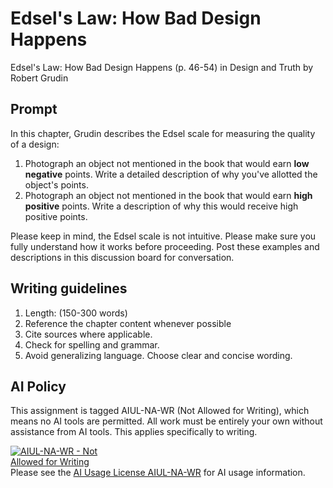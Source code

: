 # Edsel's Law: How Bad Design Happens

Edsel's Law: How Bad Design Happens \(p. 46-54\) in Design and Truth by Robert Grudin

## Prompt

In this chapter, Grudin describes the Edsel scale for measuring the quality of a design:

1. Photograph an object not mentioned in the book that would earn **low negative** points. Write a detailed description of why you've allotted the object's points.
2. Photograph an object not mentioned in the book that would earn **high positive** points. Write a description of why this would receive high positive points.

Please keep in mind, the Edsel scale is not intuitive. Please make sure you fully understand how it works before proceeding. Post these examples and descriptions in this discussion board for conversation.


## Writing guidelines

1. Length: \(150-300 words\)
2. Reference the chapter content whenever possible
3. Cite sources where applicable.
4. Check for spelling and grammar.
5. Avoid generalizing language. Choose clear and concise wording.

   
## AI Policy

This assignment is tagged AIUL-NA-WR (Not Allowed for Writing), which means no AI tools are permitted. All work must be entirely your own without assistance from AI tools. This applies specifically to writing.

<a href="https://dmd-program.github.io/aiul/combinations/na-wr.html" title="AIUL AIUL-NA-WR License: Not Allowed for Writing" target="_blank" rel="license">
  <img alt="AIUL-NA-WR - Not Allowed for Writing" src="https://dmd-program.github.io/aiul/assets/images/licenses/aiul-na-wr.png" style="border-width:0; max-width:170px;" />
</a>
<br />
Please see the <a href="https://dmd-program.github.io/aiul/combinations/na-wr.html" target="_blank" rel="license">AI Usage License AIUL-NA-WR</a> for AI usage information.
